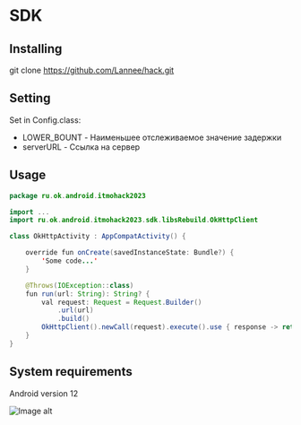 # SDK
## Installing
git clone https://github.com/Lannee/hack.git
## Setting
Set in Config.class:
* LOWER_BOUNT - Наименьшее отслеживаемое значение задержки
* serverURL - Ссылка на сервер
## Usage

```java
package ru.ok.android.itmohack2023

import ...
import ru.ok.android.itmohack2023.sdk.libsRebuild.OkHttpClient

class OkHttpActivity : AppCompatActivity() {

    override fun onCreate(savedInstanceState: Bundle?) {
        'Some code...'
    }

    @Throws(IOException::class)
    fun run(url: String): String? {
        val request: Request = Request.Builder()
            .url(url)
            .build()
        OkHttpClient().newCall(request).execute().use { response -> return response.body?.string() }
    }
}

```

## System requirements
Android version 12


![Image alt](https://media.tenor.com/ZbMRvPVH9NMAAAAC/yuriyuri-lol.gif)
